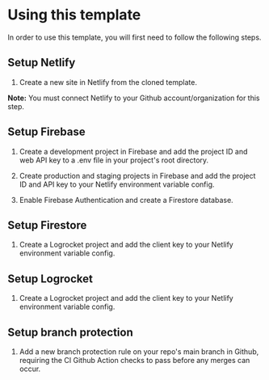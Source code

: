 # Using this template

In order to use this template, you will first need to follow the following steps.

## Setup Netlify

1. Create a new site in Netlify from the cloned template. 

**Note:** You must connect Netlify to your Github account/organization for this step.

## Setup Firebase

1. Create a development project in Firebase and add the project ID and web API key to a .env file in your project's root directory.

2. Create production and staging projects in Firebase and add the project ID and API key to your Netlify environment variable config.

3. Enable Firebase Authentication and create a Firestore database.

## Setup Firestore

1. Create a Logrocket project and add the client key to your Netlify environment variable config.

## Setup Logrocket

1. Create a Logrocket project and add the client key to your Netlify environment variable config.

## Setup branch protection

1. Add a new branch protection rule on your repo's main branch in Github, requiring the CI Github Action checks to pass before any merges can occur.
